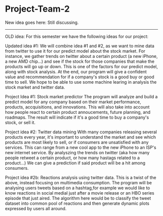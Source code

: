 # Project-Team-2
New idea goes here:
Still discussing.

------------------------------------------------------------------------------------------------------------------------
OLD idea:
For this semester we have the following ideas for our project:

Updated idea #1:
We will combine idea #1 and #2, as we want to mine data from twitter to use it for our predict model about the stock market. For instance, we gather trends on twitter about a certain product (a new iPhone, a new AMD chip...) and see if the stock for those companies that make the products will go up or down. This is one of the factors for our predict model, along with stock analysis. At the end, our program will give a confident value and recommendation for if a company's stock is a good buy or good time to sell. We hope to be able to use some machine learing in analysis the stock market and twitter data.

Project Idea #1: Stock market predictor
The program will analyze and build a predict model for any company based on their market performance, products, accquisitions, and innovations. This will also take into account how people react to certain product annoucements, future planning, and roadmaps. The result will indicate if it's a good time to buy a company's stock, or sell it.

Project idea #2: Twitter data mining
With many companies releasing several products every year, it's important to understand the market and see which products are most likely to sell, or if consumers are unsatisfied with any services. This can range from a new cool app to the new iPhone to an ISP's new internet service. By analyszing the trends on twitter (aka how many people retweet a certain product, or how many hastags related to a product...) We can give a prediction if said product will be a hit among consumers.

Project idea #2b: Reactions analysis using twitter data.
This is a twist of the above, instead focusing on multimedia consumption. 
The program will be analysing users tweets based on a hashtag,for example we would like to know reactions in social medial just after a movie release or an HBO series episode that just aired. The algorithm here would be to classify the tweet dataset into common pool of reactions and then generate dynamic plots expressed by users all around. 
